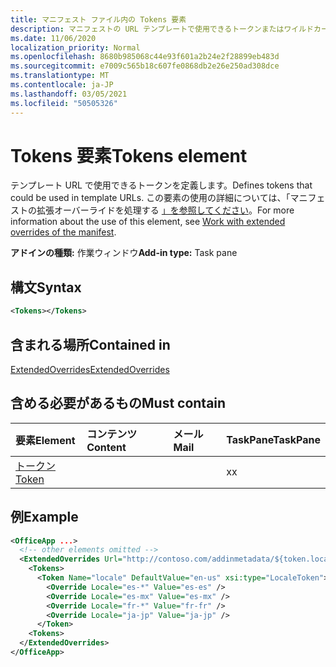 ```yaml
---
title: マニフェスト ファイル内の Tokens 要素
description: マニフェストの URL テンプレートで使用できるトークンまたはワイルドカードを指定します。
ms.date: 11/06/2020
localization_priority: Normal
ms.openlocfilehash: 8680b985068c44e93f601a2b24e2f28899eb483d
ms.sourcegitcommit: e7009c565b18c607fe0868db2e26e250ad308dce
ms.translationtype: MT
ms.contentlocale: ja-JP
ms.lasthandoff: 03/05/2021
ms.locfileid: "50505326"
---
```

# <a name="tokens-element"></a><span data-ttu-id="fc68d-103">Tokens 要素</span><span class="sxs-lookup"><span data-stu-id="fc68d-103">Tokens element</span></span>

<span data-ttu-id="fc68d-104">テンプレート URL で使用できるトークンを定義します。</span><span class="sxs-lookup"><span data-stu-id="fc68d-104">Defines tokens that could be used in template URLs.</span></span> <span data-ttu-id="fc68d-105">この要素の使用の詳細については、「マニフェストの拡張オーバーライドを処理する [」を参照してください](../../develop/extended-overrides.md)。</span><span class="sxs-lookup"><span data-stu-id="fc68d-105">For more information about the use of this element, see [Work with extended overrides of the manifest](../../develop/extended-overrides.md).</span></span>

<span data-ttu-id="fc68d-106">**アドインの種類:** 作業ウィンドウ</span><span class="sxs-lookup"><span data-stu-id="fc68d-106">**Add-in type:** Task pane</span></span>

## <a name="syntax"></a><span data-ttu-id="fc68d-107">構文</span><span class="sxs-lookup"><span data-stu-id="fc68d-107">Syntax</span></span>

```XML
<Tokens></Tokens>
```

## <a name="contained-in"></a><span data-ttu-id="fc68d-108">含まれる場所</span><span class="sxs-lookup"><span data-stu-id="fc68d-108">Contained in</span></span>

[<span data-ttu-id="fc68d-109">ExtendedOverrides</span><span class="sxs-lookup"><span data-stu-id="fc68d-109">ExtendedOverrides</span></span>](extendedoverrides.md)

## <a name="must-contain"></a><span data-ttu-id="fc68d-110">含める必要があるもの</span><span class="sxs-lookup"><span data-stu-id="fc68d-110">Must contain</span></span>

|<span data-ttu-id="fc68d-111">要素</span><span class="sxs-lookup"><span data-stu-id="fc68d-111">Element</span></span>|<span data-ttu-id="fc68d-112">コンテンツ</span><span class="sxs-lookup"><span data-stu-id="fc68d-112">Content</span></span>|<span data-ttu-id="fc68d-113">メール</span><span class="sxs-lookup"><span data-stu-id="fc68d-113">Mail</span></span>|<span data-ttu-id="fc68d-114">TaskPane</span><span class="sxs-lookup"><span data-stu-id="fc68d-114">TaskPane</span></span>|
|:-----|:-----|:-----|:-----|
|[<span data-ttu-id="fc68d-115">トークン</span><span class="sxs-lookup"><span data-stu-id="fc68d-115">Token</span></span>](token.md)|||<span data-ttu-id="fc68d-116">x</span><span class="sxs-lookup"><span data-stu-id="fc68d-116">x</span></span>|

## <a name="example"></a><span data-ttu-id="fc68d-117">例</span><span class="sxs-lookup"><span data-stu-id="fc68d-117">Example</span></span>

```XML
<OfficeApp ...>
  <!-- other elements omitted -->
  <ExtendedOverrides Url="http://contoso.com/addinmetadata/${token.locale}/extended-manifest-overrides.json">
    <Tokens>
      <Token Name="locale" DefaultValue="en-us" xsi:type="LocaleToken">
        <Override Locale="es-*" Value="es-es" />
        <Override Locale="es-mx" Value="es-mx" />
        <Override Locale="fr-*" Value="fr-fr" />
        <Override Locale="ja-jp" Value="ja-jp" />
      </Token>
    <Tokens>
  </ExtendedOverrides>
</OfficeApp>
```